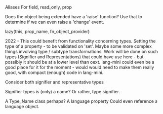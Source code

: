 Aliases
    For field, read_only, prop

Does the object being extended have a 'raise' function?
    Use that to determine if we can even raise a 'change' event.


lazy(this, prop_name, fn_object_provider)

2022 - This could benefit from functionality concerning types.
    Setting the type of a property - to be validated on 'set'.
    Maybe some more complex things involving type / subtype transformations.
    Work will be done on such types (Signifier and Representations) that could have use here - but possibly it should be at a lower level than oext.
    lang-mini could even be a good place for it for the moment - would would need to make them really good, with compact (enough) code in lang-mini.

Consider both signifier and representative types

Signifier types is (only) a name?
Or rather, type signifier.

A Type_Name class perhaps?
  A language property
  Could even reference a language object.
  